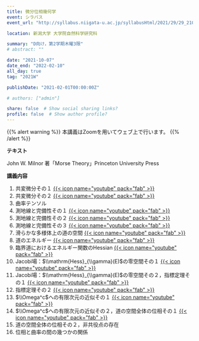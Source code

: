 ```yaml
---
title: 微分位相幾何学
event: シラバス
event_url: "http://syllabus.niigata-u.ac.jp/syllabusHtml/2021/29/29_210F7191_ja_JP.html"

location: 新潟大学 大学院自然科学研究科

summary: "D向け，第2学期木曜3限"
# abstract: ""

date: "2021-10-07"
date_end: "2022-02-10"
all_day: true
tag: "2021W"

publishDate: "2021-02-01T00:00:00Z"

# authors: ["admin"]

share: false  # Show social sharing links?
profile: false  # Show author profile?
---
```

{{% alert warning %}}
本講義はZoomを用いてウェブ上で行います。
{{% /alert %}}

**テキスト**

John W. Milnor 著「Morse Theory」Princeton University Press

**講義内容**

1. 共変微分その１
	[{{< icon name="youtube" pack="fab" >}}](https://youtu.be/5krA11gc0_I)
2. 共変微分その２
	[{{< icon name="youtube" pack="fab" >}}](https://youtu.be/n6wgT5FBZ0o)
3. 曲率テンソル
4. 測地線と完備性その１
	[{{< icon name="youtube" pack="fab" >}}](https://youtu.be/iJXV4HJe19g)
5. 測地線と完備性その２
	[{{< icon name="youtube" pack="fab" >}}](https://youtu.be/GNqftCb7ch0)
6. 測地線と完備性その３
	[{{< icon name="youtube" pack="fab" >}}](https://youtu.be/YWOsb-tdtlk)
7. 滑らかな多様体上の道の空間
	[{{< icon name="youtube" pack="fab" >}}](https://youtu.be/hBs-hZUbYFY)
8. 道のエネルギー
	[{{< icon name="youtube" pack="fab" >}}](https://youtu.be/ojf-AFtxAWY)
9. 臨界道におけるエネルギー関数のHessian
	[{{< icon name="youtube" pack="fab" >}}](https://youtu.be/PVp1Jp8_CiE)
10. Jacobi場：$\\mathrm{Hess}_{\\gamma}(E)$の零空間その１
	[{{< icon name="youtube" pack="fab" >}}](https://youtu.be/mELgm8OyBOE)
11. Jacobi場：$\\mathrm{Hess}_{\\gamma}(E)$の零空間その２，指標定理その１
	[{{< icon name="youtube" pack="fab" >}}](https://youtu.be/GwczQZFmYm4)
12. 指標定理その２
	[{{< icon name="youtube" pack="fab" >}}](https://youtu.be/z1HPJ7y3beA)
13. $\\Omega^c$への有限次元の近似その１
	[{{< icon name="youtube" pack="fab" >}}](https://youtu.be/IhuIrnlNLsQ)
14. $\\Omega^c$への有限次元の近似その２，道の空間全体の位相その１
	[{{< icon name="youtube" pack="fab" >}}](https://youtu.be/iadni9UhWV0)
15. 道の空間全体の位相その２，非共役点の存在
16. 位相と曲率の間の幾つかの関係
